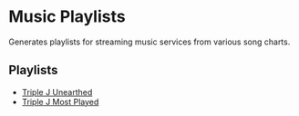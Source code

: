 # Music Playlists

Generates playlists for streaming music services from various song charts.

## Playlists

- [Triple J Unearthed](https://play.google.com/music/playlist/AMaBXykfhR3K2N58JDfwGMt4-CHPpR21_sybQveOb2g5vnmXPoL2RxuJSnXwDBv_a0BhN3eT7Iy1QRkVtcIzuB79oTrkvfbOBA%3D%3D)
- [Triple J Most Played](https://play.google.com/music/playlist/AMaBXymNn6HXtD6yk3Jw7NCw-bWtU3KfqtGNEvF7zGuzopDBEWO0ZDkiRdH2ryGRNMACIf_jfcHgBlvaU3_yDE1ZLRC8HZi-nA%3D%3D)
